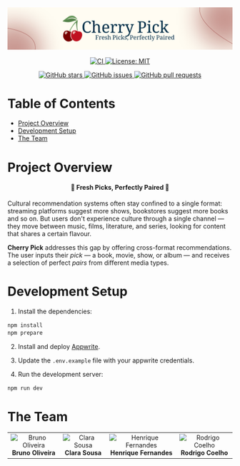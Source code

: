 <div align="center">
    <img alt="Banner" src="./assets/banner.png">
</div>
<p align="center">
  <a href="https://github.com/HenriqueSFernandes/CherryPick/actions/workflows/check.yml">
    <img alt="CI" src="https://github.com/HenriqueSFernandes/CherryPick/actions/workflows/lint.yml/badge.svg">
  </a>
  <a href="https://github.com/HenriqueSFernandes/CherryPick/blob/main/LICENSE">
    <img alt="License: MIT" src="https://img.shields.io/github/license/HenriqueSFernandes/CherryPick" />
  </a>
</p>

<p align="center">
  <a href="https://github.com/HenriqueSFernandes/CherryPick/stargazers">
    <img alt="GitHub stars" src="https://img.shields.io/github/stars/HenriqueSFernandes/CherryPick?style=social" />
  </a>
  <a href="https://github.com/HenriqueSFernandes/CherryPick/issues">
    <img alt="GitHub issues" src="https://img.shields.io/github/issues/HenriqueSFernandes/CherryPick" />
  </a>
  <a href="https://github.com/HenriqueSFernandes/CherryPick/pulls">
    <img alt="GitHub pull requests" src="https://img.shields.io/github/issues-pr/HenriqueSFernandes/CherryPick" />
  </a>
</p>

# Table of Contents

- [Project Overview](#project-overview)
- [Development Setup](#development-setup)
- [The Team](#the-team)

# Project Overview

<h4 align="center">
🍒 Fresh Picks, Perfectly Paired 🍒
</h4>

Cultural recommendation systems often stay confined to a single format: streaming platforms suggest more shows, bookstores suggest more books and so on. But users don't experience culture through a single channel — they move between music, films, literature, and series, looking for content that shares a certain flavour.

**Cherry Pick** addresses this gap by offering cross-format recommendations. The user inputs their *pick* — a book, movie, show, or album — and receives a selection of perfect *pairs* from different media types. 

# Development Setup

1. Install the dependencies:

  ```bash
  npm install
  npm prepare
  ```

2. Install and deploy [Appwrite](https://appwrite.io/docs/advanced/self-hosting).

3. Update the `.env.example` file with your appwrite credentials.

4. Run the development server:

  ```bash
  npm run dev
  ```

# The Team

<table>
  <tr>
    <td align="center">
      <img src="https://avatars.githubusercontent.com/u/42045371?v=4" width="auto" height="auto" alt="Bruno Oliveira">
      <br>
      <b>Bruno Oliveira</b>
    </td>
    <td align="center">
      <img src="https://avatars.githubusercontent.com/u/116096892?v=4" width="auto" height="auto" alt="Clara Sousa">
      <br>
      <b>Clara Sousa</b>
    </td>
    <td align="center">
      <img src="https://avatars.githubusercontent.com/u/85371550?v=4" width="auto" height="auto" alt="Henrique Fernandes">
      <br>
      <b>Henrique Fernandes</b>
    </td>
    <td align="center">
      <img src="https://avatars.githubusercontent.com/u/123483459?v=4" width="auto" height="auto" alt="Rodrigo Coelho">
      <br>
      <b>Rodrigo Coelho</b>
    </td>
  </tr>
</table>

